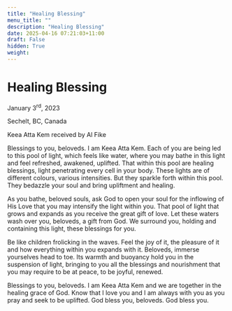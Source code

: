```yaml
---
title: "Healing Blessing"
menu_title: ""
description: "Healing Blessing"
date: 2025-04-16 07:21:03+11:00
draft: False
hidden: True
weight:
---
```

# Healing Blessing

January 3<sup>rd</sup>, 2023

Sechelt, BC, Canada

Keea Atta Kem received by Al Fike

Blessings to you, beloveds. I am Keea Atta Kem. Each of you are being led to this pool of light, which feels like water, where you may bathe in this light and feel refreshed, awakened, uplifted. That within this pool are healing blessings, light penetrating every cell in your body. These lights are of different colours, various intensities. But they sparkle forth within this pool. They bedazzle your soul and bring upliftment and healing.

As you bathe, beloved souls, ask God to open your soul for the inflowing of His Love that you may intensify the light within you. That pool of light that grows and expands as you receive the great gift of love. Let these waters wash over you, beloveds, a gift from God. We surround you, holding and containing this light, these blessings for you.

Be like children frolicking in the waves. Feel the joy of it, the pleasure of it and how everything within you expands with it. Beloveds, immerse yourselves head to toe. Its warmth and buoyancy hold you in the suspension of light, bringing to you all the blessings and nourishment that you may require to be at peace, to be joyful, renewed.

Blessings to you, beloveds. I am Keea Atta Kem and we are together in the healing grace of God. Know that I love you and I am always with you as you pray and seek to be uplifted. God bless you, beloveds. God bless you.
